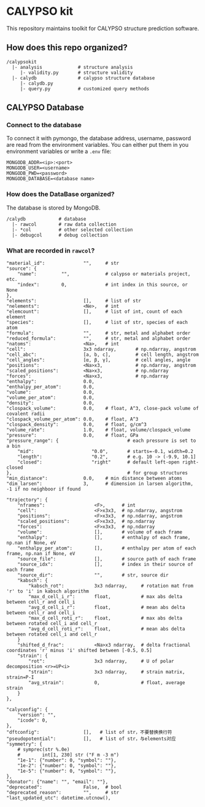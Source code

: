 # CALYPSO kit

This repository maintains toolkit for CALYPSO structure prediction software.

## How does this repo organized?

    /calypsokit
      |- analysis             # structure analysis
         |- validity.py       # structure validity
      |- calydb               # calypso structure database
         |- calydb.py
         |- query.py          # customized query methods

## CALYPSO Database

### Connect to the database

To connect it with pymongo, the database address, username, password are read from
the environment variables. You can either put them in you environment variables or
write a `.env` file:

```properties
MONGODB_ADDR=<ip>:<port>
MONGODB_USER=<username>
MONGODB_PWD=<password>
MONGODB_DATABASE=<database name>
```

### How does the DataBase organized?

The database is stored by MongoDB.

    /calydb            # database
      |- rawcol        # raw data collection
      |- *col          # other selected collection
      |- debugcol      # debug collection

### What are recorded in `rawcol`?


    "material_id":              "",     # str
    "source": {
        "name":         "",             # calypso or materials project, etc.
        "index":        0,              # int index in this source, or None
    },
    "elements":                 [],     # list of str
    "nelements":                <Ne>,   # int
    "elemcount":                [],     # list of int, count of each element
    "species":                  [],     # list of str, species of each atom
    "formula":                  "",     # str, metal and alphabet order
    "reduced_formula":          "",     # str, metal and alphabet order
    "natoms":                   <Na>,   # int
    "cell":                     3x3 ndarray,       # np.ndarray, angstrom
    "cell_abc":                 [a, b, c],         # cell length, angstrom
    "cell_angles":              [α, β, γ],         # cell angles, angle
    "positions":                <Na>x3,            # np.ndarray, angstrom
    "scaled_positions":         <Na>x3,            # np.ndarray
    "forces":                   <Na>x3,            # np.ndarray
    "enthalpy":                 0.0,
    "enthalpy_per_atom":        0.0,
    "volume":                   0.0,
    "volume_per_atom":          0.0,
    "density":                  0.0,
    "clospack_volume":          0.0,    # float, A^3, close-pack volume of covalent radii
    "clospack_volume_per_atom": 0.0,    # float, A^3
    "clospack_density":         0.0,    # float, g/cm^3
    "volume_rate":              1.0,    # float, volume/clospack_volume
    "pressure":                 0.0,    # float, GPa
    "pressure_range": {                         # each pressure is set to a bin
        "mid":                     "0.0",       # starts=-0.1, width=0.2
        "length":                  "0.2",       # e.g. 10 -> (-9.9, 10.1]
        "closed":                  "right"      # default left-open right-closed
    },                                          # for group structures
    "min_distance":             0.0,    # min distance between atoms
    "dim_larsen":               3,      # dimension in larsen algorithm, -1 if no neighboor if found

    "trajectory": {
        "nframes":                  <F>,      # int
        "cell":                     <F>x3x3,  # np.ndarray, angstrom
        "positions":                <F>x3x3,  # np.ndarray, angstrom
        "scaled_positions":         <F>x3x3,  # np.ndarray
        "forces":                   <F>x3x3,  # np.ndarray
        "volume":                   [],       # volume of each frame
        "enthalpy":                 [],       # enthalpy of each frame, np.nan if None, eV
        "enthalpy_per_atom":        [],       # enthalpy per atom of each frame, np.nan if None, eV
        "source_file":              [],       # source path of each frame
        "source_idx":               [],       # index in their source of each frame
        "source_dir":               "",       # str, source dir
        "kabsch": {
            "kabsch_rot":           3x3 ndarray,     # rotation mat from 'r' to 'i' in kabsch algorithm
            "max_d_cell_i_r":       float,           # max abs delta between cell_r and cell_i
            "avg_d_cell_i_r":       float,           # mean abs delta between cell_r and cell_i
            "max_d_cell_roti_r":    float,           # max abs delta between rotated cell_i and cell_r
            "avg_d_cell_roti_r":    float,           # mean abs delta between rotated cell_i and cell_r
        }
        "shifted_d_frac":           <Na>x3 ndarray,  # delta fractional coordinates 'r' minus 'i' shifted between [-0.5, 0.5]
        "strain": {
            "rot":                  3x3 ndarray,     # U of polar decomposition <r>=UP<i> 
            "strain":               3x3 ndarray,     # strain matrix, strain=P-I
            "avg_strain":           0,               # float, average strain
        }
    },

    "calyconfig": {
        "version": "",
        "icode": 0,
    },
    "dftconfig":                [],   # list of str，不要替换换行符
    "pseudopotential":          [],   # list of str，与elements对应
    "symmetry": {
        # symprec(str %.0e)
        #        int[1, 230] str ("F m -3 m")
        "1e-1": {"number": 0, "symbol": ""},
        "1e-2": {"number": 0, "symbol": ""},
        "1e-5": {"number": 0, "symbol": ""},
    },
    "donator": {"name": "", "email": ""},
    "deprecated":               False,  # bool
    "deprecated_reason":        "",     # str
    "last_updated_utc": datetime.utcnow(),
